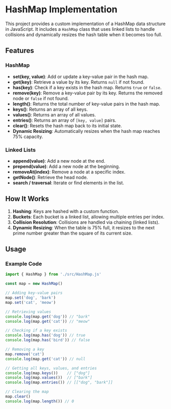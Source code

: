 # HashMap Implementation

This project provides a custom implementation of a HashMap data structure in JavaScript. It includes a `HashMap` class that uses linked lists to handle collisions and dynamically resizes the hash table when it becomes too full.

## Features

### HashMap

- **set(key, value)**: Add or update a key-value pair in the hash map.  
- **get(key)**: Retrieve a value by its key. Returns `null` if not found.  
- **has(key)**: Check if a key exists in the hash map. Returns `true` or `false`.  
- **remove(key)**: Remove a key-value pair by its key. Returns the removed node or `false` if not found.  
- **length()**: Returns the total number of key-value pairs in the hash map.  
- **keys()**: Returns an array of all keys.  
- **values()**: Returns an array of all values.  
- **entries()**: Returns an array of `[key, value]` pairs.  
- **clear()**: Resets the hash map back to its initial state.  
- **Dynamic Resizing**: Automatically resizes when the hash map reaches 75% capacity.  

### Linked Lists

- **append(value)**: Add a new node at the end.  
- **prepend(value)**: Add a new node at the beginning.  
- **removeAt(index)**: Remove a node at a specific index.  
- **getNode()**: Retrieve the head node.  
- **search / traversal**: Iterate or find elements in the list.  

## How It Works

1. **Hashing**: Keys are hashed with a custom function.  
2. **Buckets**: Each bucket is a linked list, allowing multiple entries per index.  
3. **Collision Resolution**: Collisions are handled via chaining (linked lists).  
4. **Dynamic Resizing**: When the table is 75% full, it resizes to the next prime number greater than the square of its current size.  

## Usage

### Example Code

```javascript
import { HashMap } from './src/HashMap.js'

const map = new HashMap()

// Adding key-value pairs
map.set('dog', 'bark')
map.set('cat', 'meow')

// Retrieving values
console.log(map.get('dog')) // "bark"
console.log(map.get('cat')) // "meow"

// Checking if a key exists
console.log(map.has('dog')) // true
console.log(map.has('bird')) // false

// Removing a key
map.remove('cat')
console.log(map.get('cat')) // null

// Getting all keys, values, and entries
console.log(map.keys())    // ["dog"]
console.log(map.values())  // ["bark"]
console.log(map.entries()) // [["dog", "bark"]]

// Clearing the map
map.clear()
console.log(map.length()) // 0
